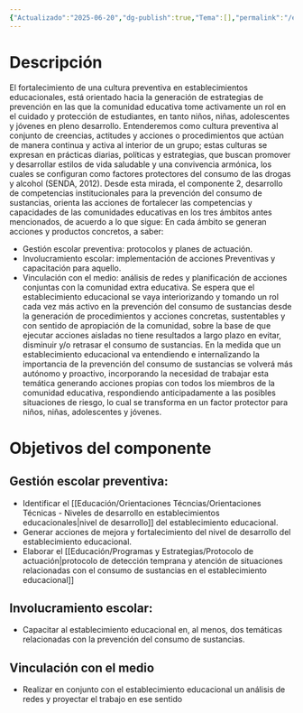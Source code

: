 ```yaml
---
{"Actualizado":"2025-06-20","dg-publish":true,"Tema":[],"permalink":"/educacion/programas-y-estrategias/componente-2-desarrollo-de-competencias-institucionales/","dgPassFrontmatter":true,"noteIcon":"","updated":"2025-06-27T09:42:25.629-04:00"}
---
```


# Descripción
El fortalecimiento de una cultura preventiva en establecimientos educacionales, está orientado hacia la generación de estrategias de prevención en las que la comunidad educativa tome activamente un rol en el cuidado y protección de estudiantes, en tanto niños, niñas, adolescentes y jóvenes en pleno desarrollo.
Entenderemos como cultura preventiva al conjunto de creencias, actitudes y acciones o procedimientos que actúan de manera continua y activa al interior de un grupo; estas culturas se expresan en prácticas diarias, políticas y estrategias, que buscan promover y desarrollar estilos de vida saludable y una convivencia armónica, los cuales se configuran como factores protectores del consumo de las drogas y alcohol (SENDA, 2012).
Desde esta mirada, el componente 2, desarrollo de competencias institucionales para la prevención del consumo de sustancias, orienta las acciones de fortalecer las competencias y capacidades de las comunidades educativas en los tres ámbitos antes mencionados, de acuerdo a lo que sigue:
En cada ámbito se generan acciones y productos concretos, a saber:
- Gestión escolar preventiva: protocolos y planes de actuación.
- Involucramiento escolar: implementación de acciones Preventivas y capacitación para aquello.
- Vinculación con el medio: análisis de redes y planificación de acciones conjuntas con la comunidad extra educativa.
Se espera que el establecimiento educacional se vaya interiorizando y tomando un rol cada vez más activo en la prevención del consumo de sustancias desde la generación de procedimientos y acciones concretas, sustentables y con sentido de apropiación de la comunidad, sobre la base de que ejecutar acciones aisladas no tiene resultados a largo plazo en evitar, disminuir y/o retrasar el consumo de sustancias.
En la medida que un establecimiento educacional va entendiendo e internalizando la importancia de la prevención del consumo de sustancias se volverá más autónomo y proactivo, incorporando la necesidad de trabajar esta temática generando acciones propias con todos los miembros de la comunidad educativa, respondiendo anticipadamente a las posibles situaciones de riesgo, lo cual se transforma en un factor protector para niños, niñas, adolescentes y jóvenes.

# Objetivos del componente
## Gestión escolar preventiva:
- Identificar el [[Educación/Orientaciones Técncias/Orientaciones Técnicas - Niveles de desarrollo en establecimientos educacionales\|nivel de desarrollo]] del establecimiento educacional.
- Generar acciones de mejora y fortalecimiento del nivel de desarrollo del establecimiento educacional.
- Elaborar el [[Educación/Programas y Estrategias/Protocolo de actuación\|protocolo de detección temprana y atención de situaciones relacionadas con el consumo de sustancias en el establecimiento educacional]]
## Involucramiento escolar:
- Capacitar al establecimiento educacional en, al menos, dos temáticas relacionadas con la prevención del consumo de sustancias.
## Vinculación con el medio

- Realizar en conjunto con el establecimiento educacional un análisis de redes y proyectar el trabajo en ese sentido

